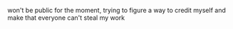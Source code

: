 won't be public for the moment, trying to figure a way to credit myself and make that everyone can't steal my work
